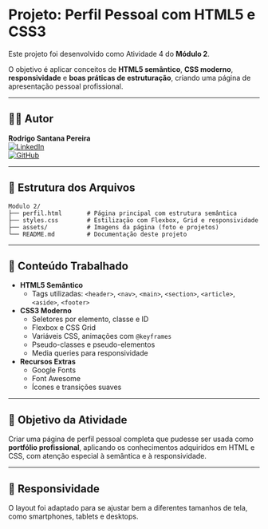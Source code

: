 
# Projeto: Perfil Pessoal com HTML5 e CSS3

Este projeto foi desenvolvido como Atividade 4 do **Módulo 2**.

O objetivo é aplicar conceitos de **HTML5 semântico**, **CSS moderno**, **responsividade** e **boas práticas de estruturação**, criando uma página de apresentação pessoal profissional.

---

## 👨‍💻 Autor

**Rodrigo Santana Pereira**  
[![LinkedIn](https://img.shields.io/badge/LinkedIn-blue?style=flat&logo=linkedin)](https://www.linkedin.com/in/rodrigo-santana-pereira/)  
[![GitHub](https://img.shields.io/badge/GitHub-rosanper-181717?style=flat&logo=github)](https://github.com/rosanper)

---

## 📁 Estrutura dos Arquivos

```
Modulo 2/
├── perfil.html       # Página principal com estrutura semântica
├── styles.css        # Estilização com Flexbox, Grid e responsividade
├── assets/           # Imagens da página (foto e projetos)
└── README.md         # Documentação deste projeto
```

---

## 🧠 Conteúdo Trabalhado

- **HTML5 Semântico**
  - Tags utilizadas: `<header>`, `<nav>`, `<main>`, `<section>`, `<article>`, `<aside>`, `<footer>`
- **CSS3 Moderno**
  - Seletores por elemento, classe e ID
  - Flexbox e CSS Grid
  - Variáveis CSS, animações com `@keyframes`
  - Pseudo-classes e pseudo-elementos
  - Media queries para responsividade
- **Recursos Extras**
  - Google Fonts
  - Font Awesome
  - Ícones e transições suaves

---

## 🎯 Objetivo da Atividade

Criar uma página de perfil pessoal completa que pudesse ser usada como **portfólio profissional**, aplicando os conhecimentos adquiridos em HTML e CSS, com atenção especial à semântica e à responsividade.


---

## 📱 Responsividade

O layout foi adaptado para se ajustar bem a diferentes tamanhos de tela, como smartphones, tablets e desktops.


